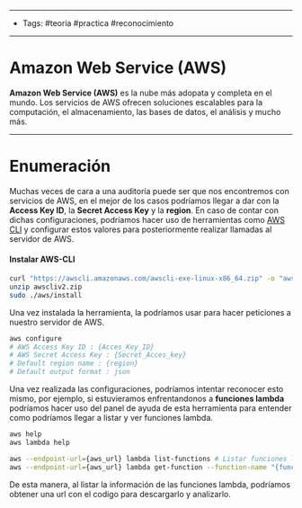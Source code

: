 -----
- Tags: #teoria #practica #reconocimiento 
-----

# Amazon Web Service (AWS)

**Amazon Web Service (AWS)** es la nube más adopata y completa en el mundo. Los servicios de AWS ofrecen soluciones escalables para la computación, el almacenamiento, las bases de datos, el análisis y mucho más. 

----

# Enumeración 

Muchas veces de cara a una auditoría puede ser que nos encontremos con servicios de AWS, en el mejor de los casos podríamos llegar a dar con la **Access Key ID**, la **Secret Access Key** y la **region**. En caso de contar con dichas configuraciones, podríamos hacer uso de herramientas como [AWS CLI](https://docs.aws.amazon.com/cli/latest/userguide/getting-started-install.html) y configurar estos valores para posteriormente realizar llamadas al servidor de AWS.

#### Instalar AWS-CLI
```bash
curl "https://awscli.amazonaws.com/awscli-exe-linux-x86_64.zip" -o "awscliv2.zip"
unzip awscliv2.zip
sudo ./aws/install
```

Una vez instalada la herramienta, la podríamos usar para hacer peticiones a nuestro servidor de AWS.

```bash
aws configure 
# AWS Access Key ID : {Acces_Key_ID}
# AWS Secret Access Key : {Secret_Acces_key}
# Default region name : {region}
# Default output format : json
```

Una vez realizada las configuraciones, podríamos intentar reconocer esto mismo, por ejemplo, si estuvieramos enfrentandonos a **funciones lambda** podríamos hacer uso del panel de ayuda de esta herramienta para entender como podríamos llegar a listar y ver funciones lambda.

```bash
aws help
aws lambda help 

aws --endpoint-url={aws_url} lambda list-functions # Listar funciones lambda del servidor AWS
aws --endpoint-url={aws_url} lambda get-function --function-name "{function_name}" # Listar información de una determinada función lambda
```

De esta manera, al listar la información de las funciones lambda, podríamos obtener una url con el codigo para descargarlo y analizarlo. 
